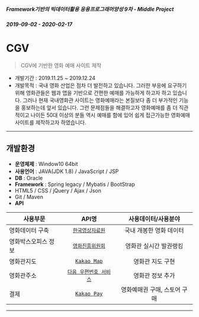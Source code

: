 ##### Framework기반의 빅데이터활용 응용프로그래머양성 9차 - Middle Project
##### 2019-09-02 -	2020-02-17

# CGV
> CGV에 기반한 영화 예매 사이트 제작
- 개발기간 : 2019.11.25 ~ 2019.12.24
- 개발목적 : 국내 영화 산업은 점차 더 발전하고 있습니다. 그러한 부응에 요구하기 위해 영화관들은 웹과 앱을 기반으로 간편한 예매를 가능하게 하고자 하고 있습니다. 그러나 현재 국내영화관 사이트는 영화예매라는 본질보다 좀 더 부가적인 기능을 홍보하는데 앞서 있습니다. 그런 문제점들을 해결하고자 영화예매를 좀 더 직관적이고 나이든 50대 이상의 분들 역시 예매를 함에 있어 쉽게 접근가능한 영화예매사이트를 제작하고자 하였습니다. 

---

## 개발환경

- **운영체제** : Window10 64bit
- **사용언어** : JAVA(JDK 1.8) / JavaScript / JSP 
- **DB** : Oracle
- **Framework** : Spring legacy / Mybatis / BootStrap
- HTML5 / CSS / jQuery / Ajax / Json
- Git / Maven
- **API** 

| 사용부문 | API명 | 사용데이터/사용분야 |
|---|:---:|:---:|
| 영화데이터 구축 | <a href='https://www.kmdb.or.kr/main' target="_blank">`한국영상자료원`</a> | 국내 개봉한 영화 데이터 |
| 영화박스오피스 정보 | <a href='https://www.kofic.or.kr/' target="_blank">`영화진흥위원회`</a> | 영화관 실시간 발권랭킹 |
| 영화관지도 | <a href='https://developers.kakao.com/features/platform#%EC%A7%80%EB%8F%84-%EB%A1%9C%EC%BB%AC' target="_blank">`Kakao Map`</a> | 영화관 지도 구현 |
| 영화관주소 | <a href='http://postcode.map.daum.net/guide' target="_blank">`다음 우편번호 서비스`</a> | 영화관 정보 추가 |
| 결제 | <a href='https://developers.kakao.com/features/kakao#%EC%B9%B4%EC%B9%B4%EC%98%A4%ED%8E%98%EC%9D%B4-API' target="_blank">`Kakao Pay`</a> | 영화예매권 구매, 스토어 구매 |


---

